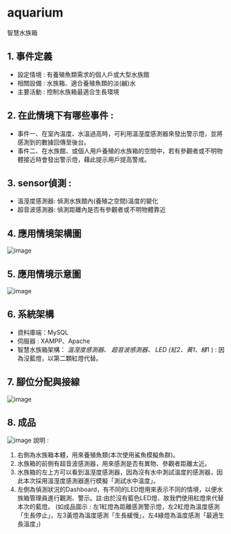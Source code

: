 # aquarium
智慧水族箱

## 1. 事件定義
- 設定情境 : 有養殖魚類需求的個人戶或大型水族館
- 相關設備 : 水族箱、適合養殖魚類的淡(鹹)水
- 主要活動 : 控制水族箱最適合生長環境

## 2. 在此情境下有哪些事件 :
- 事件一、在室內溫度、水溫過高時，可利用溫溼度感測器來發出警示燈，並將感測到的數據回傳至後台。
- 事件二、在水族館、或個人用戶養殖的水族箱的空間中，若有參觀者或不明物體接近時會發出警示燈，藉此提示用戶提高警戒。

## 3. sensor偵測 :
- 溫溼度感測器: 偵測水族館內(養殖之空間)溫度的變化
- 超音波感測器: 偵測距離內是否有參觀者或不明物體靠近


## 4. 應用情境架構圖
![image](https://user-images.githubusercontent.com/101661953/174477868-0a7e4b41-97e6-45ba-8463-58ea850d617e.png)

## 5. 應用情境示意圖
![image](https://user-images.githubusercontent.com/101661953/174477900-26be856b-fab8-4412-a9a1-b1daeae1fccd.png)

## 6. 系統架構
- 資料庫端：MySQL
- 伺服器 : XAMPP、Apache
- 智慧水族箱架構：
  *溫溼度感測器、
  *超音波感測器、
  *LED (紅*2、黃*1、綠*1 ) : 因為沒藍燈，以第二顆紅燈代替。

## 7. 腳位分配與接線
![image](https://user-images.githubusercontent.com/101661953/174478303-ee27a491-1300-4b6e-a844-0105dba1aaa3.png)

## 8. 成品
![image](https://user-images.githubusercontent.com/101661953/174478354-92f7f1d2-94ef-4687-b692-e5f2edf932c1.png)
說明 : 
1.	右側為水族箱本體，用來養殖魚類(本次使用鯊魚模擬魚群)。
2.	水族箱的前側有超音波感測器，用來感測是否有異物、參觀者距離太近。
3.	水族箱的左上方可以看到溫溼度感測器，因為沒有水中測試溫度的感測器，因此本次採用溫溼度感測器進行模擬「測試水中溫度」。
4.	左側為偵測狀況的Dashboard，有不同的LED燈用來表示不同的情境，以便水族箱管理員進行觀測、警示。註:由於沒有藍色LED燈、故我們使用紅燈來代替本次的藍燈。
(如成品圖示 : 左1紅燈為距離感測警示燈，左2紅燈為溫度感測「生長停止」，左3黃燈為溫度感測「生長緩慢」，左4綠燈為溫度感測「最適生長溫度」)




